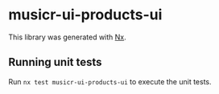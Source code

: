 # musicr-ui-products-ui

This library was generated with [Nx](https://nx.dev).

## Running unit tests

Run `nx test musicr-ui-products-ui` to execute the unit tests.
